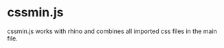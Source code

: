 cssmin.js
=========

cssmin.js works with rhino and combines all imported css files in the main file.